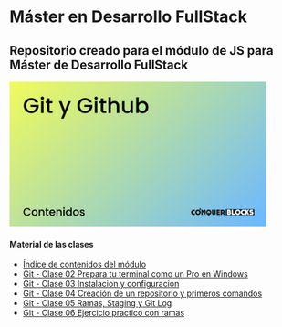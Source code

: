 <h1>Máster en Desarrollo FullStack</h1>

<h2>Repositorio creado para el módulo de JS para Máster de Desarrollo FullStack</h2>

<img width="450px" src="00_indice_modulo/Portada.jpg" alt="Portada del módulo de JS" />

<h4>Material de las clases</h4>
<ul>
    <li><a target="_blank" href="./00_indice_modulo/Git y Github - Contenidos.pdff">Índice de contenidos del módulo</a></li>
    <li><a target="_blank" href="./01_clases/Git - Clase 02 Prepara tu terminal como un Pro en Windows/Git - Clase 02 Prepara tu terminal como un Pro en Windows.pdf">Git - Clase 02 Prepara tu terminal como un Pro en Windows</a></li>
    <li><a target="_blank" href="./01_clases/Git - Clase 03 Instalacion y configuracion/Git - Clase 03 Instalacion y configuracion.pdf">Git - Clase 03 Instalacion y configuracion</a></li>
    <li><a target="_blank" href="./01_clases/Git - Clase 04 Creación de un repositorio y primeros comandos/Git - Clase 04 Creacion de un repositorio y primeros comandos.pdf">Git - Clase 04 Creación de un repositorio y primeros comandos</a></li>
    <li><a target="_blank" href="./01_clases/Git - Clase 05 Ramas, Staging  y Git Log/Git - Clase 05 Ramas, Staging  y Git Log.pdf">Git - Clase 05 Ramas, Staging  y Git Log</a></li>
    <li><a target="_blank" href="./01_clases/Git - Clase 06 Ejercicio practico con ramas/Git - Clase 06 Ejercicio practico con ramas.pdf">Git - Clase 06 Ejercicio practico con ramas</a></li>
</ul>
